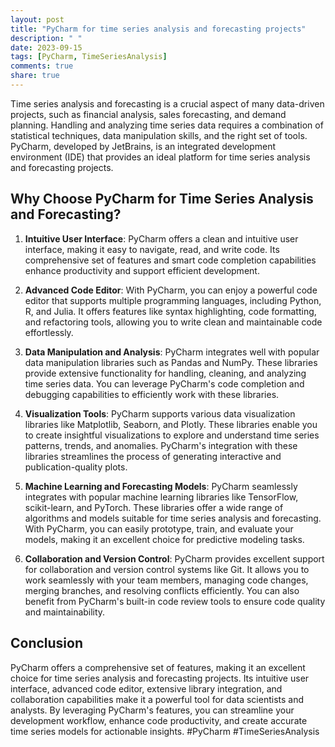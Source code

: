 ```yaml
---
layout: post
title: "PyCharm for time series analysis and forecasting projects"
description: " "
date: 2023-09-15
tags: [PyCharm, TimeSeriesAnalysis]
comments: true
share: true
---
```


Time series analysis and forecasting is a crucial aspect of many data-driven projects, such as financial analysis, sales forecasting, and demand planning. Handling and analyzing time series data requires a combination of statistical techniques, data manipulation skills, and the right set of tools. PyCharm, developed by JetBrains, is an integrated development environment (IDE) that provides an ideal platform for time series analysis and forecasting projects.

## Why Choose PyCharm for Time Series Analysis and Forecasting?

1. **Intuitive User Interface**: PyCharm offers a clean and intuitive user interface, making it easy to navigate, read, and write code. Its comprehensive set of features and smart code completion capabilities enhance productivity and support efficient development.

2. **Advanced Code Editor**: With PyCharm, you can enjoy a powerful code editor that supports multiple programming languages, including Python, R, and Julia. It offers features like syntax highlighting, code formatting, and refactoring tools, allowing you to write clean and maintainable code effortlessly.

3. **Data Manipulation and Analysis**: PyCharm integrates well with popular data manipulation libraries such as Pandas and NumPy. These libraries provide extensive functionality for handling, cleaning, and analyzing time series data. You can leverage PyCharm's code completion and debugging capabilities to efficiently work with these libraries.

4. **Visualization Tools**: PyCharm supports various data visualization libraries like Matplotlib, Seaborn, and Plotly. These libraries enable you to create insightful visualizations to explore and understand time series patterns, trends, and anomalies. PyCharm's integration with these libraries streamlines the process of generating interactive and publication-quality plots.

5. **Machine Learning and Forecasting Models**: PyCharm seamlessly integrates with popular machine learning libraries like TensorFlow, scikit-learn, and PyTorch. These libraries offer a wide range of algorithms and models suitable for time series analysis and forecasting. With PyCharm, you can easily prototype, train, and evaluate your models, making it an excellent choice for predictive modeling tasks.

6. **Collaboration and Version Control**: PyCharm provides excellent support for collaboration and version control systems like Git. It allows you to work seamlessly with your team members, managing code changes, merging branches, and resolving conflicts efficiently. You can also benefit from PyCharm's built-in code review tools to ensure code quality and maintainability.

## Conclusion

PyCharm offers a comprehensive set of features, making it an excellent choice for time series analysis and forecasting projects. Its intuitive user interface, advanced code editor, extensive library integration, and collaboration capabilities make it a powerful tool for data scientists and analysts. By leveraging PyCharm's features, you can streamline your development workflow, enhance code productivity, and create accurate time series models for actionable insights. #PyCharm #TimeSeriesAnalysis